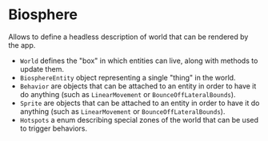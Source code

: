 # Biosphere

Allows to define a headless description of world that can be rendered by the app.

* `World` defines the "box" in which entities can live, along with methods to update them.
* `BiosphereEntity` object representing a single "thing" in the world.
* `Behavior` are objects that can be attached to an entity in order to have it do anything (such as `LinearMovement` or `BounceOffLateralBounds`).
* `Sprite` are objects that can be attached to an entity in order to have it do anything (such as `LinearMovement` or `BounceOffLateralBounds`).
* `Hotspots` a enum describing special zones of the world that can be used to trigger behaviors. 

